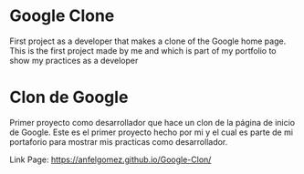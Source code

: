 # Google Clone
First project as a developer that makes a clone of the Google home page.
This is the first project made by me and which is part of my portfolio to show my practices as a developer

# Clon de Google
Primer proyecto como desarrollador que hace un clon de la página de inicio de Google.
Este es el primer proyecto hecho por mi y el cual es parte de mi portaforio para mostrar mis practicas como desarrollador.

Link Page: https://anfelgomez.github.io/Google-Clon/
